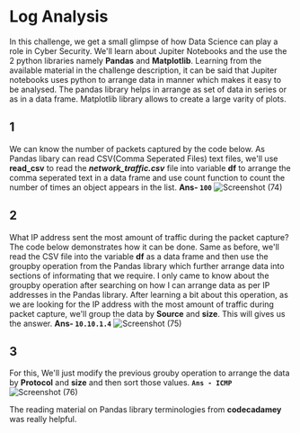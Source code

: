 # Log Analysis

In this challenge, we get a small glimpse of how Data Science can play a role in Cyber Security. We'll learn about Jupiter Notebooks and the use the 2 python libraries namely **Pandas** and **Matplotlib**. Learning from the available material in the challenge description, it can be said that Jupiter notebooks uses python to arrange data in manner which makes it easy to be analysed. The pandas library helps in arrange as set of data in series or as in a data frame. Matplotlib library allows to create a large varity of plots.

## 1
We can know the number of packets captured by the code below. As Pandas libary can read CSV(Comma Seperated Files) text files, we'll use **read_csv** to read the **_network_traffic.csv_** file into variable **df** to arrange the comma seperated text in a data frame and use count function to count the number of times an object appears in the list.
**Ans- `100`**
![Screenshot (74)](https://github.com/Wixter07/HARSHITH-JTP-2/assets/150792650/c2d919c7-0808-4599-9681-5589583deba8)

## 2
What IP address sent the most amount of traffic during the packet capture? The code below demonstrates how it can be done. Same as before, we'll read the CSV file into the variable **df** as a data frame and then use the groupby operation from the Pandas library which further arrange data into sections of informating that we require. I only came to know about the groupby operation after searching on how I can arrange data as per IP addresses in the Pandas library. After learning a bit about this operation, as we are looking for the IP address with the most amount of traffic during packet capture, we'll group the  data by **Source** and **size**. This will gives us the answer.
**Ans- `10.10.1.4`**
![Screenshot (75)](https://github.com/Wixter07/HARSHITH-JTP-2/assets/150792650/eecfe7d0-0556-4588-85a4-1b4d55af43d7)

## 3
For this, We'll just modify the previous grouby operation to arrange the data by **Protocol** and **size** and then sort those values.
**`Ans - ICMP`**
![Screenshot (76)](https://github.com/Wixter07/HARSHITH-JTP-2/assets/150792650/e8f282f4-8ad9-4efd-ac9b-aba01142b9ee)

The reading material on Pandas library terminologies from **codecadamey** was really helpful.




